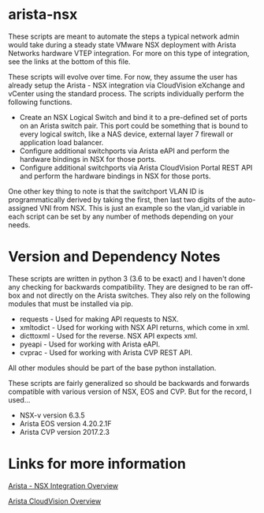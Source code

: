 # arista-nsx

These scripts are meant to automate the steps a typical network admin would take during a steady state VMware NSX deployment with Arista Networks hardware VTEP integration.  For more on this type of integration, see the links at the bottom of this file.

These scripts will evolve over time.  For now, they assume the user has already setup the Arista - NSX integration via CloudVision eXchange and vCenter using the standard process.  The scripts individually perform the following functions.

- Create an NSX Logical Switch and bind it to a pre-defined set of ports on an Arista switch pair.  This port could be something that is bound to every logical switch, like a NAS device, external layer 7 firewall or application load balancer.
- Configure additional switchports via Arista eAPI and perform the hardware bindings in NSX for those ports.
- Configure additional switchports via Arista CloudVision Portal REST API and perform the hardware bindings in NSX for those ports.

One other key thing to note is that the switchport VLAN ID is programmatically derived by taking the first, then last two digits of the auto-assigned VNI from NSX.  This is just an example so the vlan_id variable in each script can be set by any number of methods depending on your needs.

# Version and Dependency Notes

These scripts are written in python 3 (3.6 to be exact) and I haven't done any checking for backwards compatibility.  They are designed to be ran off-box and not directly on the Arista switches.  They also rely on the following modules that must be installed via pip.

- requests - Used for making API requests to NSX.
- xmltodict - Used for working with NSX API returns, which come in xml.
- dicttoxml - Used for the reverse.  NSX API expects xml.
- pyeapi - Used for working with Arista eAPI.
- cvprac - Used for working with Arista CVP REST API.

All other modules should be part of the base python installation.

These scripts are fairly generalized so should be backwards and forwards compatible with various version of NSX, EOS and CVP.  But for the record, I used...

- NSX-v version 6.3.5
- Arista EOS version 4.20.2.1F
- Arista CVP version 2017.2.3

# Links for more information

[Arista - NSX Integration Overview](https://www.arista.com/en/solutions/arista-cloudvision-vmware-nsx)

[Arista CloudVision Overview](https://www.arista.com/en/products/eos/eos-cloudvision)